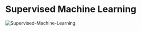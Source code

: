 # Supervised Machine Learning

![Supervised-Machine-Learning](https://github.com/YoussefAboelwafa/Supervised-ML/assets/96186143/c837b890-b4ff-4763-8ef7-11c95c644ae2)
